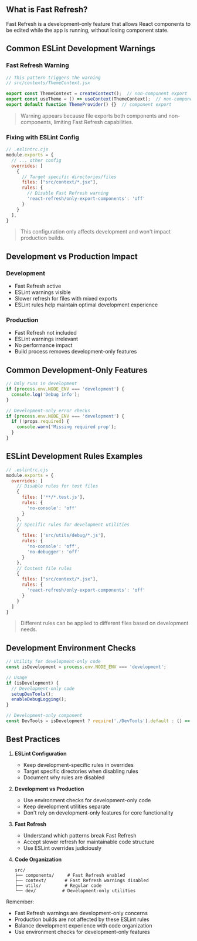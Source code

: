 ## What is Fast Refresh?
Fast Refresh is a development-only feature that allows React components to be edited while the app is running, without losing component state.

## Common ESLint Development Warnings

### Fast Refresh Warning
```javascript
// This pattern triggers the warning
// src/contexts/ThemeContext.jsx

export const ThemeContext = createContext();  // non-component export
export const useTheme = () => useContext(ThemeContext);  // non-component export
export default function ThemeProvider() {}  // component export
```
> Warning appears because file exports both components and non-components, limiting Fast Refresh capabilities.

### Fixing with ESLint Config
```javascript
// .eslintrc.cjs
module.exports = {
  // ... other config
  overrides: [
    {
      // Target specific directories/files
      files: ["src/context/*.jsx"],
      rules: {
        // Disable Fast Refresh warning
        'react-refresh/only-export-components': 'off'
      }
    }
  ],
}
```
> This configuration only affects development and won't impact production builds.

## Development vs Production Impact

### Development
- Fast Refresh active
- ESLint warnings visible
- Slower refresh for files with mixed exports
- ESLint rules help maintain optimal development experience

### Production
- Fast Refresh not included
- ESLint warnings irrelevant
- No performance impact
- Build process removes development-only features

## Common Development-Only Features

```javascript
// Only runs in development
if (process.env.NODE_ENV === 'development') {
  console.log('Debug info');
}

// Development-only error checks
if (process.env.NODE_ENV === 'development') {
  if (!props.required) {
    console.warn('Missing required prop');
  }
}
```

## ESLint Development Rules Examples
```javascript
// .eslintrc.cjs
module.exports = {
  overrides: [
    // Disable rules for test files
    {
      files: ['**/*.test.js'],
      rules: {
        'no-console': 'off'
      }
    },
    // Specific rules for development utilities
    {
      files: ['src/utils/debug/*.js'],
      rules: {
        'no-console': 'off',
        'no-debugger': 'off'
      }
    },
    // Context file rules
    {
      files: ["src/context/*.jsx"],
      rules: {
        'react-refresh/only-export-components': 'off'
      }
    }
  ]
}
```
> Different rules can be applied to different files based on development needs.

## Development Environment Checks
```javascript
// Utility for development-only code
const isDevelopment = process.env.NODE_ENV === 'development';

// Usage
if (isDevelopment) {
  // Development-only code
  setupDevTools();
  enableDebugLogging();
}

// Development-only component
const DevTools = isDevelopment ? require('./DevTools').default : () => null;
```

## Best Practices

1. **ESLint Configuration**
   - Keep development-specific rules in overrides
   - Target specific directories when disabling rules
   - Document why rules are disabled

2. **Development vs Production**
   - Use environment checks for development-only code
   - Keep development utilities separate
   - Don't rely on development-only features for core functionality

3. **Fast Refresh**
   - Understand which patterns break Fast Refresh
   - Accept slower refresh for maintainable code structure
   - Use ESLint overrides judiciously

4. **Code Organization**
   ```plaintext
   src/
   ├── components/     # Fast Refresh enabled
   ├── context/       # Fast Refresh warnings disabled
   ├── utils/         # Regular code
   └── dev/          # Development-only utilities
   ```

Remember:
- Fast Refresh warnings are development-only concerns
- Production builds are not affected by these ESLint rules
- Balance development experience with code organization
- Use environment checks for development-only features